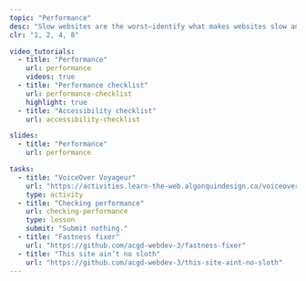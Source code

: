 ```yaml
---
topic: "Performance"
desc: "Slow websites are the worst—identify what makes websites slow and how to fix the problems."
clr: "1, 2, 4, 8"

video_tutorials:
  - title: "Performance"
    url: performance
    videos: true
  - title: "Performance checklist"
    url: performance-checklist
    highlight: true
  - title: "Accessibility checklist"
    url: accessibility-checklist

slides:
  - title: "Performance"
    url: performance

tasks:
  - title: "VoiceOver Voyageur"
    url: "https://activities.learn-the-web.algonquindesign.ca/voiceover-voyageur/"
    type: activity
  - title: "Checking performance"
    url: checking-performance
    type: lesson
    submit: "Submit nothing."
  - title: "Fastness fixer"
    url: "https://github.com/acgd-webdev-3/fastness-fixer"
  - title: "This site ain’t no sloth"
    url: "https://github.com/acgd-webdev-3/this-site-aint-no-sloth"
---
```

